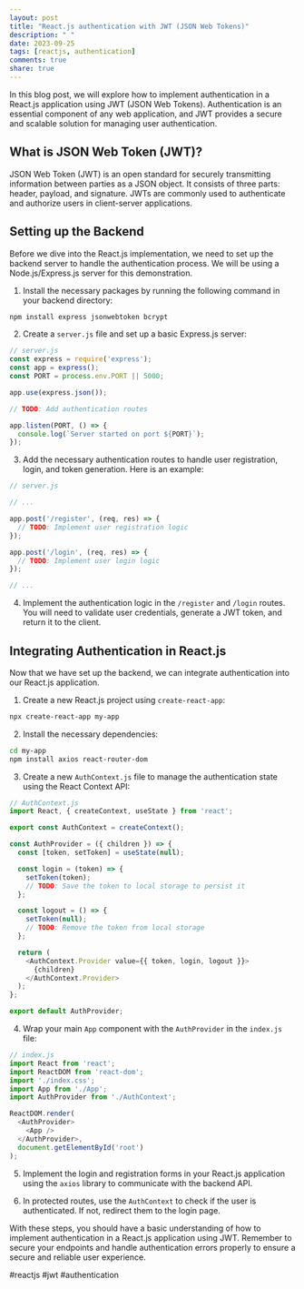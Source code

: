 ```yaml
---
layout: post
title: "React.js authentication with JWT (JSON Web Tokens)"
description: " "
date: 2023-09-25
tags: [reactjs, authentication]
comments: true
share: true
---
```


In this blog post, we will explore how to implement authentication in a React.js application using JWT (JSON Web Tokens). Authentication is an essential component of any web application, and JWT provides a secure and scalable solution for managing user authentication.

## What is JSON Web Token (JWT)?

JSON Web Token (JWT) is an open standard for securely transmitting information between parties as a JSON object. It consists of three parts: header, payload, and signature. JWTs are commonly used to authenticate and authorize users in client-server applications.

## Setting up the Backend

Before we dive into the React.js implementation, we need to set up the backend server to handle the authentication process. We will be using a Node.js/Express.js server for this demonstration.

1. Install the necessary packages by running the following command in your backend directory:

```bash
npm install express jsonwebtoken bcrypt
```

2. Create a `server.js` file and set up a basic Express.js server:

```javascript
// server.js
const express = require('express');
const app = express();
const PORT = process.env.PORT || 5000;

app.use(express.json());

// TODO: Add authentication routes

app.listen(PORT, () => {
  console.log(`Server started on port ${PORT}`);
});
```

3. Add the necessary authentication routes to handle user registration, login, and token generation. Here is an example:

```javascript
// server.js

// ...

app.post('/register', (req, res) => {
  // TODO: Implement user registration logic
});

app.post('/login', (req, res) => {
  // TODO: Implement user login logic
});

// ...
```

4. Implement the authentication logic in the `/register` and `/login` routes. You will need to validate user credentials, generate a JWT token, and return it to the client.

## Integrating Authentication in React.js

Now that we have set up the backend, we can integrate authentication into our React.js application.

1. Create a new React.js project using `create-react-app`:

```bash
npx create-react-app my-app
```

2. Install the necessary dependencies:

```bash
cd my-app
npm install axios react-router-dom
```

3. Create a new `AuthContext.js` file to manage the authentication state using the React Context API:

```javascript
// AuthContext.js
import React, { createContext, useState } from 'react';

export const AuthContext = createContext();

const AuthProvider = ({ children }) => {
  const [token, setToken] = useState(null);

  const login = (token) => {
    setToken(token);
    // TODO: Save the token to local storage to persist it
  };

  const logout = () => {
    setToken(null);
    // TODO: Remove the token from local storage
  };

  return (
    <AuthContext.Provider value={{ token, login, logout }}>
      {children}
    </AuthContext.Provider>
  );
};

export default AuthProvider;
```

4. Wrap your main `App` component with the `AuthProvider` in the `index.js` file:

```javascript
// index.js
import React from 'react';
import ReactDOM from 'react-dom';
import './index.css';
import App from './App';
import AuthProvider from './AuthContext';

ReactDOM.render(
  <AuthProvider>
    <App />
  </AuthProvider>,
  document.getElementById('root')
);
```

5. Implement the login and registration forms in your React.js application using the `axios` library to communicate with the backend API.

6. In protected routes, use the `AuthContext` to check if the user is authenticated. If not, redirect them to the login page.

With these steps, you should have a basic understanding of how to implement authentication in a React.js application using JWT. Remember to secure your endpoints and handle authentication errors properly to ensure a secure and reliable user experience.

#reactjs #jwt #authentication